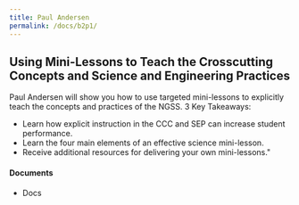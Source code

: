 ```yaml
---
title: Paul Andersen
permalink: /docs/b2p1/
---
```


## Using Mini-Lessons to Teach the Crosscutting Concepts and Science and Engineering Practices

Paul Andersen will show you how to use targeted mini-lessons to explicitly teach the concepts and practices of the NGSS.
3 Key Takeaways: 

- Learn how explicit instruction in the CCC and SEP can increase student performance.  
- Learn the four main elements of an effective science mini-lesson.
- Receive additional resources for delivering your own mini-lessons."

#### Documents
 - Docs